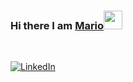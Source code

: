 ### Hi there I am [Mario](https://marioszabo.net)<img src="https://raw.githubusercontent.com/MartinHeinz/MartinHeinz/master/wave.gif" width="30px">
<br/>


[![LinkedIn](https://img.shields.io/badge/linkedin-%230077B5.svg?style=for-the-badge&logo=linkedin&logoColor=white)](https://linkedin.com/in/mario-szabo)


